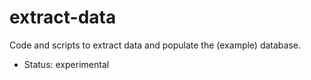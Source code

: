 # extract-data

Code and scripts to extract data and populate the (example) database.

- Status: experimental
